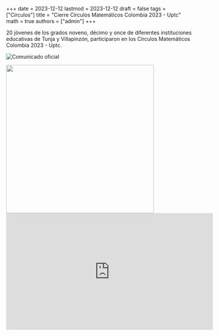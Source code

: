 +++
date      = 2023-12-12
lastmod   = 2023-12-12
draft     = false
tags      = ["Círculos"]
title     = "Cierre Círculos Matemáticos Colombia 2023 - Uptc"
math      = true
authors   = ["admin"]
+++

20 jóvenes de los grados noveno, décimo y once de diferentes instituciones educativas de Tunja y Villapinzón, participaron  en los Círculos Matemáticos Colombia 2023 - Uptc.

![Comunicado oficial](https://www.uptc.edu.co/sitio/portal/cal_not_eve/noticias/det/Concluyeron-los-Circulos-Matematicos-Colombia-2023-adelantados-por-el-programa-de-Matematicas-de-la-UPTC/)

<img src="https://matematicas.netlify.app/img/circulos/2023-12-12-Circulos-1.png"  width="400">

<iframe width="560" height="315" src="https://youtu.be/xZPxfiTrr3s" title="YouTube video player" frameborder="0" allow="accelerometer; autoplay; clipboard-write; encrypted-media; gyroscope; picture-in-picture; web-share" allowfullscreen></iframe>


